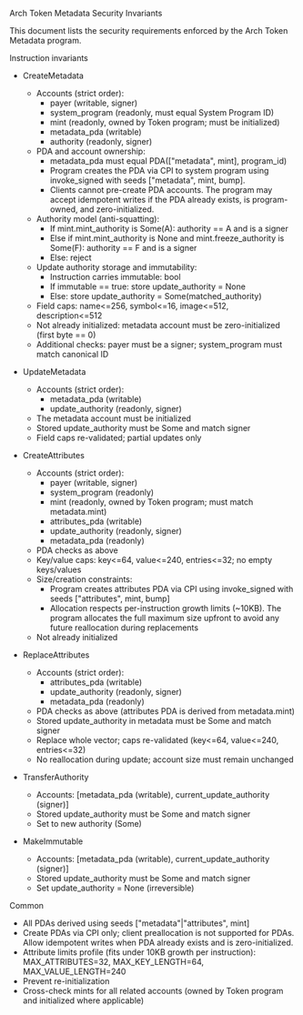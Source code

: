 Arch Token Metadata Security Invariants

This document lists the security requirements enforced by the Arch Token Metadata program.

Instruction invariants

- CreateMetadata

  - Accounts (strict order):
    - payer (writable, signer)
    - system_program (readonly, must equal System Program ID)
    - mint (readonly, owned by Token program; must be initialized)
    - metadata_pda (writable)
    - authority (readonly, signer)
  - PDA and account ownership:
    - metadata_pda must equal PDA(["metadata", mint], program_id)
    - Program creates the PDA via CPI to system program using invoke_signed with seeds ["metadata", mint, bump].
    - Clients cannot pre-create PDA accounts. The program may accept idempotent writes if the PDA already exists, is program-owned, and zero-initialized.
  - Authority model (anti-squatting):
    - If mint.mint_authority is Some(A): authority == A and is a signer
    - Else if mint.mint_authority is None and mint.freeze_authority is Some(F): authority == F and is a signer
    - Else: reject
  - Update authority storage and immutability:
    - Instruction carries immutable: bool
    - If immutable == true: store update_authority = None
    - Else: store update_authority = Some(matched_authority)
  - Field caps: name<=256, symbol<=16, image<=512, description<=512
  - Not already initialized: metadata account must be zero-initialized (first byte == 0)
  - Additional checks: payer must be a signer; system_program must match canonical ID

- UpdateMetadata

  - Accounts (strict order):
    - metadata_pda (writable)
    - update_authority (readonly, signer)
  - The metadata account must be initialized
  - Stored update_authority must be Some and match signer
  - Field caps re-validated; partial updates only

- CreateAttributes

  - Accounts (strict order):
    - payer (writable, signer)
    - system_program (readonly)
    - mint (readonly, owned by Token program; must match metadata.mint)
    - attributes_pda (writable)
    - update_authority (readonly, signer)
    - metadata_pda (readonly)
  - PDA checks as above
  - Key/value caps: key<=64, value<=240, entries<=32; no empty keys/values
  - Size/creation constraints:
    - Program creates attributes PDA via CPI using invoke_signed with seeds ["attributes", mint, bump]
    - Allocation respects per-instruction growth limits (~10KB). The program allocates the full maximum size upfront to avoid any future reallocation during replacements
  - Not already initialized

- ReplaceAttributes

  - Accounts (strict order):
    - attributes_pda (writable)
    - update_authority (readonly, signer)
    - metadata_pda (readonly)
  - PDA checks as above (attributes PDA is derived from metadata.mint)
  - Stored update_authority in metadata must be Some and match signer
  - Replace whole vector; caps re-validated (key<=64, value<=240, entries<=32)
  - No reallocation during update; account size must remain unchanged

- TransferAuthority

  - Accounts: [metadata_pda (writable), current_update_authority (signer)]
  - Stored update_authority must be Some and match signer
  - Set to new authority (Some)

- MakeImmutable
  - Accounts: [metadata_pda (writable), current_update_authority (signer)]
  - Stored update_authority must be Some and match signer
  - Set update_authority = None (irreversible)

Common

- All PDAs derived using seeds ["metadata"|"attributes", mint]
- Create PDAs via CPI only; client preallocation is not supported for PDAs. Allow idempotent writes when PDA already exists and is zero-initialized.
- Attribute limits profile (fits under 10KB growth per instruction): MAX_ATTRIBUTES=32, MAX_KEY_LENGTH=64, MAX_VALUE_LENGTH=240
- Prevent re-initialization
- Cross-check mints for all related accounts (owned by Token program and initialized where applicable)
